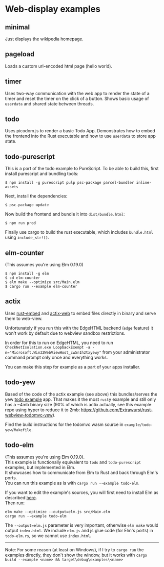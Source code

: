 # Web-display examples

## minimal
Just displays the wikipedia homepage.

## pageload
Loads a custom url-encoded html page (hello world).

## timer
Uses two-way communication with the web app to render the state of a timer and reset the timer on the click of a button. Shows basic usage of `userdata` and shared state between threads.

## todo
Uses picodom.js to render a basic Todo App. Demonstrates how to embed the frontend into the Rust executable and how to use `userdata` to store app state.

## todo-purescript
This is a port of the todo example to PureScript.
To be able to build this, first install purescript and bundling tools:
```
$ npm install -g purescript pulp psc-package parcel-bundler inline-assets
```
Next, install the dependencies:
```
$ psc-package update
```
Now build the frontend and bundle it into `dist/bundle.html`:
```
$ npm run prod
```
Finally use cargo to build the rust executable, which includes `bundle.html` using `include_str!()`.

## elm-counter

(This assumes you're using Elm 0.19.0)

```
$ npm install -g elm
$ cd elm-counter
$ elm make --optimize src/Main.elm
$ cargo run --example elm-counter
```

## actix

Uses [rust-embed](https://github.com/pyros2097/rust-embed) and [actix-web](https://github.com/actix/actix-web) to embed files directly in binary and serve them to web-view.

Unfortunately if you run this with the EdgeHTML backend (`edge` feature) it won't work by default due to webview sandbox restrictions.

In order for this to run on EdgeHTML, you need to run `CheckNetIsolation.exe LoopbackExempt -a -n="Microsoft.Win32WebViewHost_cw5n1h2txyewy"` from your administrator command prompt only once and everything works.

You can make this step for example as a part of your apps installer.

## todo-yew

Based of the code of the actix example (see above) this bundles/serves the yew [todo example](https://github.com/yewstack/yew/tree/master/examples/todomvc) app. That makes it the most `rust`y example and still only has a ~4mb binary size (90% of which is actix actually, see this example repo using hyper to reduce it to 2mb: https://github.com/Extrawurst/rust-webview-todomvc-yew).

Find the build instructions for the todomvc wasm source in `example/todo-yew/Makefile`.

## todo-elm

(This assumes you're using Elm 0.19.0).  
This example is functionally equivalent to `todo` and `todo-purescript` examples, but implemented in Elm.  
It showcases how to communicate from Elm to Rust and back through Elm's ports.  
You can run this example as is with `cargo run --example todo-elm`.  

If you want to edit the example's sources, you will first need to install Elm as described [here](https://guide.elm-lang.org/install/elm.html).  
Then run:  
```
elm make --optimize --output=elm.js src/Main.elm
cargo run --example todo-elm
```
The `--output=elm.js` parameter is very important, otherwise `elm make` would output `index.html`.
We include `elm.js` and js glue code (for Elm's ports) in `todo-elm.rs`, so we cannot use `index.html`.

---

Note: For some reason (at least on Windows), if I try to `cargo run` the examples directly, they don't show the window, but it works with `cargo build --example <name> && target\debug\examples\<name>`
